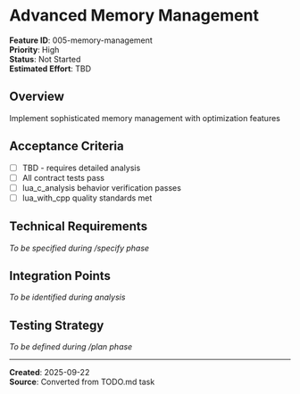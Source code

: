 # Advanced Memory Management

**Feature ID**: 005-memory-management  
**Priority**: High  
**Status**: Not Started  
**Estimated Effort**: TBD  

## Overview
Implement sophisticated memory management with optimization features

## Acceptance Criteria
- [ ] TBD - requires detailed analysis
- [ ] All contract tests pass
- [ ] lua_c_analysis behavior verification passes
- [ ] lua_with_cpp quality standards met

## Technical Requirements
*To be specified during /specify phase*

## Integration Points
*To be identified during analysis*

## Testing Strategy
*To be defined during /plan phase*

---
**Created**: 2025-09-22  
**Source**: Converted from TODO.md task
